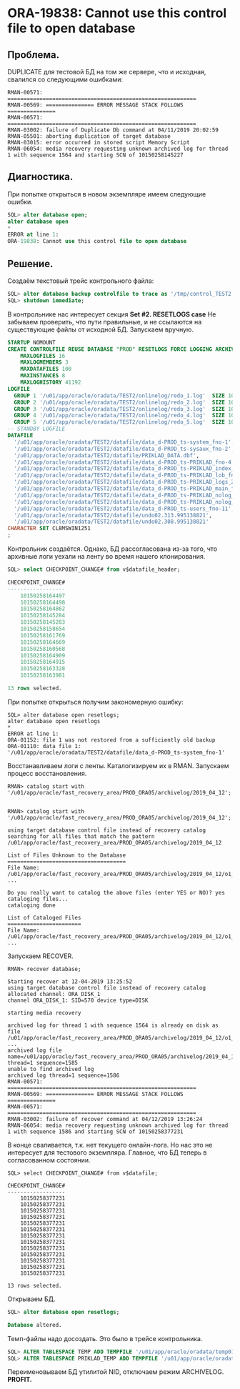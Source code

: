# ORA-19838: Cannot use this control file to open database

## Проблема.

DUPLICATE для тестовой БД на том же сервере, что и исходная, свалился со следующими ошибками:

```
RMAN-00571: ===========================================================
RMAN-00569: =============== ERROR MESSAGE STACK FOLLOWS ===============
RMAN-00571: ===========================================================
RMAN-03002: failure of Duplicate Db command at 04/11/2019 20:02:59
RMAN-05501: aborting duplication of target database
RMAN-03015: error occurred in stored script Memory Script
RMAN-06054: media recovery requesting unknown archived log for thread 1 with sequence 1564 and starting SCN of 10150258145227
```

## Диагностика.

При попытке открыться в новом экземпляре имеем следующие ошибки.

```sql
SQL> alter database open;
alter database open
*
ERROR at line 1:
ORA-19838: Cannot use this control file to open database
```

## Решение.

Создаём текстовый трейс контрольного файла:

```sql
SQL> alter database backup controlfile to trace as '/tmp/control_TEST2.sql';
SQL> shutdown immediate;
```

В контрольнике нас интересует секция **Set \#2. RESETLOGS case**
Не забываем проверить, что пути правильные, и не ссылаются на существующие файлы от исходной БД.
Запускаем вручную.

```sql
STARTUP NOMOUNT
CREATE CONTROLFILE REUSE DATABASE "PROD" RESETLOGS FORCE LOGGING ARCHIVELOG
    MAXLOGFILES 16
    MAXLOGMEMBERS 3
    MAXDATAFILES 100
    MAXINSTANCES 8
    MAXLOGHISTORY 41192
LOGFILE
  GROUP 1 '/u01/app/oracle/oradata/TEST2/onlinelog/redo_1.log'  SIZE 1024M BLOCKSIZE 512,
  GROUP 2 '/u01/app/oracle/oradata/TEST2/onlinelog/redo_2.log'  SIZE 1024M BLOCKSIZE 512,
  GROUP 3 '/u01/app/oracle/oradata/TEST2/onlinelog/redo_3.log'  SIZE 1024M BLOCKSIZE 512,
  GROUP 4 '/u01/app/oracle/oradata/TEST2/onlinelog/redo_4.log'  SIZE 1024M BLOCKSIZE 512,
  GROUP 5 '/u01/app/oracle/oradata/TEST2/onlinelog/redo_5.log'  SIZE 1024M BLOCKSIZE 512
-- STANDBY LOGFILE
DATAFILE
  '/u01/app/oracle/oradata/TEST2/datafile/data_d-PROD_ts-system_fno-1',
  '/u01/app/oracle/oradata/TEST2/datafile/data_d-PROD_ts-sysaux_fno-2',
  '/u01/app/oracle/oradata/TEST2/datafile/PRIKLAD_DATA.dbf',
  '/u01/app/oracle/oradata/TEST2/datafile/data_d-PROD_ts-PRIKLAD_fno-4',
  '/u01/app/oracle/oradata/TEST2/datafile/data_d-PROD_ts-PRIKLAD_index_fno-5',
  '/u01/app/oracle/oradata/TEST2/datafile/data_d-PROD_ts-PRIKLAD_lob_fno-6',
  '/u01/app/oracle/oradata/TEST2/datafile/data_d-PROD_ts-PRIKLAD_logs_2015_fno-7',
  '/u01/app/oracle/oradata/TEST2/datafile/data_d-PROD_ts-PRIKLAD_main_fno-8',
  '/u01/app/oracle/oradata/TEST2/datafile/data_d-PROD_ts-PRIKLAD_nolog_fno-9',
  '/u01/app/oracle/oradata/TEST2/datafile/data_d-PROD_ts-PRIKLAD_nolog_idx_fno-10',
  '/u01/app/oracle/oradata/TEST2/datafile/data_d-PROD_ts-users_fno-11',
  '/u01/app/oracle/oradata/TEST2/datafile/undo02.313.995138821',
  '/u01/app/oracle/oradata/TEST2/datafile/undo02.308.995138821'
CHARACTER SET CL8MSWIN1251
;
```

Контрольник создаётся. Однако, БД рассогласована из-за того, что архивные логи уехали на ленту во время нашего клонирования.

```sql
SQL> select CHECKPOINT_CHANGE# from v$datafile_header;

CHECKPOINT_CHANGE#
------------------
    10150258164497
    10150258164498
    10150258164862
    10150258145284
    10150258145283
    10150258158654
    10150258161769
    10150258164669
    10150258160568
    10150258164909
    10150258164915
    10150258163328
    10150258163981

13 rows selected.
```

При попытке открыться получим закономерную ошибку:

```
SQL> alter database open resetlogs;
alter database open resetlogs
*
ERROR at line 1:
ORA-01152: file 1 was not restored from a sufficiently old backup
ORA-01110: data file 1: '/u01/app/oracle/oradata/TEST2/datafile/data_d-PROD_ts-system_fno-1'
```

Восстанавливаем логи с ленты. Каталогизируем их в RMAN. Запускаем процесс восстановления.

```
RMAN> catalog start with '/u01/app/oracle/fast_recovery_area/PROD_ORA05/archivelog/2019_04_12';


RMAN> catalog start with '/u01/app/oracle/fast_recovery_area/PROD_ORA05/archivelog/2019_04_12';

using target database control file instead of recovery catalog
searching for all files that match the pattern /u01/app/oracle/fast_recovery_area/PROD_ORA05/archivelog/2019_04_12

List of Files Unknown to the Database
=====================================
File Name: /u01/app/oracle/fast_recovery_area/PROD_ORA05/archivelog/2019_04_12/o1_mf_1_1584_gc0sshvg_.arc
...

Do you really want to catalog the above files (enter YES or NO)? yes
cataloging files...
cataloging done

List of Cataloged Files
=======================
File Name: /u01/app/oracle/fast_recovery_area/PROD_ORA05/archivelog/2019_04_12/o1_mf_1_1584_gc0sshvg_.arc
...
```

Запускаем RECOVER.

```
RMAN> recover database;

Starting recover at 12-04-2019 13:25:52
using target database control file instead of recovery catalog
allocated channel: ORA_DISK_1
channel ORA_DISK_1: SID=570 device type=DISK

starting media recovery

archived log for thread 1 with sequence 1564 is already on disk as file /u01/app/oracle/fast_recovery_area/PROD_ORA05/archivelog/2019_04_12/o1_mf_1_1564_gc0ss4wz_.arc
...
archived log file name=/u01/app/oracle/fast_recovery_area/PROD_ORA05/archivelog/2019_04_12/o1_mf_1_1585_gc0sshvm_.arc thread=1 sequence=1585
unable to find archived log
archived log thread=1 sequence=1586
RMAN-00571: ===========================================================
RMAN-00569: =============== ERROR MESSAGE STACK FOLLOWS ===============
RMAN-00571: ===========================================================
RMAN-03002: failure of recover command at 04/12/2019 13:26:24
RMAN-06054: media recovery requesting unknown archived log for thread 1 with sequence 1586 and starting SCN of 10150258377231
```

В конце сваливается, т.к. нет текущего онлайн-лога. Но нас это не интересует для тестового экземпляра. Главное, что БД теперь в согласованном состоянии.

```
SQL> select CHECKPOINT_CHANGE# from v$datafile;

CHECKPOINT_CHANGE#
------------------
    10150258377231
    10150258377231
    10150258377231
    10150258377231
    10150258377231
    10150258377231
    10150258377231
    10150258377231
    10150258377231
    10150258377231
    10150258377231
    10150258377231
    10150258377231

13 rows selected.
```

Открываем БД.

```sql
SQL> alter database open resetlogs;

Database altered.
```

Темп-файлы надо досоздать. Это было в трейсе контрольника.

```sql
SQL> ALTER TABLESPACE TEMP ADD TEMPFILE '/u01/app/oracle/oradata/temp01.dbf' REUSE;
SQL> ALTER TABLESPACE PRIKLAD_TEMP ADD TEMPFILE '/u01/app/oracle/oradata/PRIKLAD_temp.dbf' REUSE;
```

Переименовываем БД утилитой NID, отключаем режим ARCHIVELOG. **PROFIT.**

